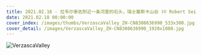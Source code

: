 ```yaml
---
title: 2021.02.18 - 拉韦尔泰佐附近一条河里的石头，瑞士塞斯卡山谷 (© Robert Seitz/Offset by Shutterstock)
date: 2021.02.18 00:00:00
cover_index: /images/thumbs/VerzascaValley_ZH-CN8308636990_533x300.jpg
cover_detail: /images/VerzascaValley_ZH-CN8308636990_1920x1080.jpg
---
```


![VerzascaValley](/images/VerzascaValley_ZH-CN8308636990_1920x1080.jpg)

